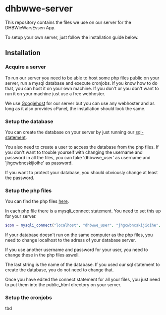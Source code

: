 # dhbwwe-server

This repository contains the files we use on our server for the DHBWieWarsEssen App. 

To setup your own server, just follow the installation guide below.

## Installation

### Acquire a server

To run our server you need to be able to host some php files public on your server, run a mysql database and execute cronjobs.
If you know how to do that, you can host it on your own machine. If you don't or you don't want to run it on your machine just use a free webhoster. 

We use [Googiehost](www.googiehost.com) for our server but you can use any webhoster and as long as it also provides cPanel, the installation should look the same.

### Setup the database

You can create the database on your server by just running our [sql-statement](dhbwwe_data.sql).

You also need to create a user to access the database from the php files. If you don't want to trouble yourself with changing the username and password in all the files, you can take 'dhbwwe_user' as username and 'jhgcwbncskijioihe' as password.

If you want to protect your database, you should obviously change at least the password.

### Setup the php files

You can find the php files [here](php/).

In each php file there is a mysqli_connect statement. You need to set this up for your server. 

```php
$con = mysqli_connect("localhost", "dhbwwe_user", "jhgcwbncskijioihe", "dhbwwe_data");
```

If your database doesn't run on the same computer as the php files, you need to change localhost to the adress of your database server.

If you use another username and password for your user, you need to change these in the php files aswell.

The last string is the name of the database. If you used our sql statement to create the database, you do not need to change that.

Once you have edited the connect statement for all your files, you just need to put them into the public_html directory on your server.

### Setup the cronjobs

tbd